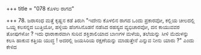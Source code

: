 +++
title = "078 ಕೊಳಲ ರಾಗದ"

+++
78. ಜರಾಸಂಧ ಮತ್ತೆ ಕೃಷ್ಣನ ಕಡೆ ತಿರುಗಿ "ಇದೇನು ಕೊಳಲಿನ ರಾಗದ ಒಂದು ಪ್ರಕಾರವೋ, ಕಲ್ಲಿಯ ಚೀಲದಲ್ಲಿ ಒಯ್ದ ಕಲಸನ್ನದ ಬುತ್ತಿಯೋ, ಹಳ್ಳಿಯ ಹೆಂಗಸಿನೊಡನೆ ನಡೆಸಿದ ರಹಸ್ಯದ ವ್ಯಭಿಚಾರವೋ, ದನ ಕಾಯುವವರ ತೋಪುಗಳೋ ? ಇದು ಧಾರಾಕಾರವಾಗಿ ಸುರಿವ ಶಕ್ತಿಶಾಲಿಯಾದ ಬಾಣಗಳ ಮಳೆಯ, ತಲೆಯನ್ನು ಸೀಳಿ ಮೆದುಳನ್ನು ಕಲಸಿ ಹಾಕುವ ಕತ್ತಿಯ ಯುದ್ಧ ! ಅದರಲ್ಲಿ ಜಯಸಿರಿಯ ರಕ್ಷಣೆಯನ್ನು ಮಾಡುತ್ತೇನೆ ಎನ್ನುವ ನೀನು ಯಾರು ?" ಎಂದು ಕೇಳಿದ